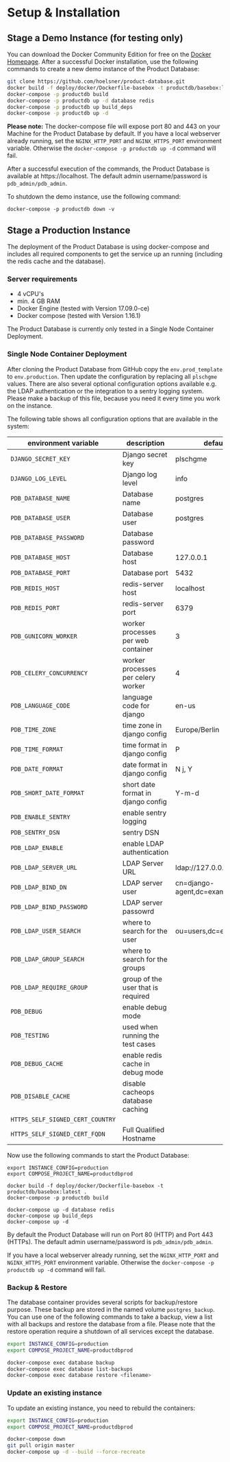 # Setup & Installation

## Stage a Demo Instance (for testing only)

You can download the Docker Community Edition for free on the [Docker Homepage](https://www.docker.com/get-docker).
 After a successful Docker installation, use the following commands to create a new demo instance of the Product Database:

```bash
git clone https://github.com/hoelsner/product-database.git
docker build -f deploy/docker/Dockerfile-basebox -t productdb/basebox:latest .
docker-compose -p productdb build
docker-compose -p productdb up -d database redis
docker-compose -p productdb up build_deps
docker-compose -p productdb up -d
```

**Please note:** The docker-compose file will expose port 80 and 443 on your Machine for the Product Database by default. If
 you have a local webserver already running, set the `NGINX_HTTP_PORT` and `NGINX_HTTPS_PORT` environment variable. Otherwise
 the `docker-compose -p productdb up -d` command will fail.

After a successful execution of the commands, the Product Database is available at https://localhost. The default admin username/password is `pdb_admin/pdb_admin`.

To shutdown the demo instance, use the following command:

```
docker-compose -p productdb down -v
```

## Stage a Production Instance

The deployment of the Product Database is using docker-compose and includes all required components to get the service up an running (including the redis cache and the database).

### Server requirements

* 4 vCPU's
* min. 4 GB RAM
* Docker Engine (tested with Version 17.09.0-ce)
* Docker compose (tested with Version 1.16.1)

The Product Database is currently only tested in a Single Node Container Deployment.

### Single Node Container Deployment

After cloning the Product Database from GitHub copy the `env.prod_template` to `env.production`. Then update the configuration by replacing all `plschgme` values. There are also
 several optional configuration options available e.g. the LDAP authentication or the integration to a sentry logging system.  Please make a backup of this file, because you need
 it every time you work on the instance.

The following table shows all configuration options that are available in the system:

| environment variable   | description                 | default value  |
| ---------------------- | --------------------------- | -------------- |
| `DJANGO_SECRET_KEY`      | Django secret key           | plschgme       |
| `DJANGO_LOG_LEVEL`       | Django log level            | info           |
| `PDB_DATABASE_NAME`      | Database name               | postgres       |
| `PDB_DATABASE_USER`      | Database user               | postgres       |
| `PDB_DATABASE_PASSWORD`  | Database password           | <not set>      |
| `PDB_DATABASE_HOST`      | Database host               | 127.0.0.1      |
| `PDB_DATABASE_PORT`      | Database port               | 5432           |
| `PDB_REDIS_HOST`         | redis-server host           | localhost      |
| `PDB_REDIS_PORT`         | redis-server port           | 6379           |
| `PDB_GUNICORN_WORKER`    | worker processes per web container    | 3           |
| `PDB_CELERY_CONCURRENCY` | worker processes per celery worker    | 4           |
| `PDB_LANGUAGE_CODE`      | language code for django           | en-us          |
| `PDB_TIME_ZONE`          | time zone in django config         | Europe/Berlin  |
| `PDB_TIME_FORMAT`        | time format in django config       | P              |
| `PDB_DATE_FORMAT`        | date format in django config       | N j, Y         |
| `PDB_SHORT_DATE_FORMAT`  | short date format in django config | Y-m-d          |
| `PDB_ENABLE_SENTRY`      | enable sentry logging              | <not set>     |
| `PDB_SENTRY_DSN`         | sentry DSN                         | <not set>     |
| `PDB_LDAP_ENABLE`         | enable LDAP authentication         | <not set>                           |
| `PDB_LDAP_SERVER_URL`     | LDAP Server URL                    | ldap://127.0.0.1:389/               |
| `PDB_LDAP_BIND_DN`        | LDAP server user                   | cn=django-agent,dc=example,dc=com   |
| `PDB_LDAP_BIND_PASSWORD`  | LDAP server passowrd               |                                     |
| `PDB_LDAP_USER_SEARCH`    | where to search for the user       | ou=users,dc=example,dc=com          |
| `PDB_LDAP_GROUP_SEARCH`   | where to search for the groups     |                                     |
| `PDB_LDAP_REQUIRE_GROUP`  | group of the user that is required |                                     |
| `PDB_DEBUG`              | enable debug mode                  | <not set>     |
| `PDB_TESTING`            | used when running the test cases   | <not set>     |
| `PDB_DEBUG_CACHE`        | enable redis cache in debug mode   | <not set>     |
| `PDB_DISABLE_CACHE`      | disable cacheops database caching  | <not set>     |
| `HTTPS_SELF_SIGNED_CERT_COUNTRY`        |          |               |
| `HTTPS_SELF_SIGNED_CERT_FQDN`           | Full Qualified Hostname         |               |

Now use the following commands to start the Product Database:

```
export INSTANCE_CONFIG=production
export COMPOSE_PROJECT_NAME=productdbprod

docker build -f deploy/docker/Dockerfile-basebox -t productdb/basebox:latest .
docker-compose -p productdb build

docker-compose up -d database redis
docker-compose up build_deps
docker-compose up -d
```

By default the Product Database will run on Port 80 (HTTP) and Port 443 (HTTPs). The default admin username/password is `pdb_admin/pdb_admin`.

If you have a local webserver already running, set the `NGINX_HTTP_PORT` and `NGINX_HTTPS_PORT` environment variable. Otherwise
 the `docker-compose -p productdb up -d` command will fail.

### Backup & Restore

The database container provides several scripts for backup/restore purpose. These backup are stored in the named volume `postgres_backup`.
 You can use one of the following commands to take a backup, view a list with all backups and restore the database from a file. Please note that
 the restore operation require a shutdown of all services except the database.

```bash
export INSTANCE_CONFIG=production
export COMPOSE_PROJECT_NAME=productdbprod

docker-compose exec database backup
docker-compose exec database list-backups
docker-compose exec database restore <filename>
```

### Update an existing instance

To update an existing instance, you need to rebuild the containers:

```bash
export INSTANCE_CONFIG=production
export COMPOSE_PROJECT_NAME=productdbprod

docker-compose down
git pull origin master
docker-compose up -d --build --force-recreate
```
